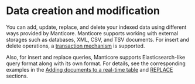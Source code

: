 # Data creation and modification

You can add, update, replace, and delete your indexed data using different ways provided by Manticore. Manticore supports working with external storages such as databases, XML, CSV, and TSV documents. For insert and delete operations, a [transaction mechanism](../Data_creation_and_modification/Transactions.md) is supported.
 
Also, for insert and replace queries, Manticore supports Elasticsearch-like query format along with its own format. For details, see the corresponding examples in the [Adding documents to a real-time table](../Data_creation_and_modification/Adding_documents_to_a_table/Adding_documents_to_a_real-time_table.md) and [REPLACE](../Data_creation_and_modification/Updating_documents/REPLACE.md) sections.
<!-- proofread -->